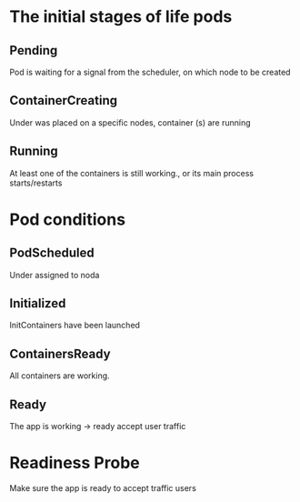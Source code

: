 # The initial stages of life pods

## Pending
Pod is waiting for a signal from the scheduler, on which node to be created

## ContainerCreating
Under was placed on a specific
nodes, container (s) are running

## Running
At least one of the containers is still working.,
or its main process starts/restarts

# Pod conditions

## PodScheduled
Under assigned to noda

## Initialized
InitContainers have been launched

## ContainersReady
All containers are working.

## Ready
The app is working -> ready accept user traffic

# Readiness Probe

Make sure the app is ready to accept traffic
users